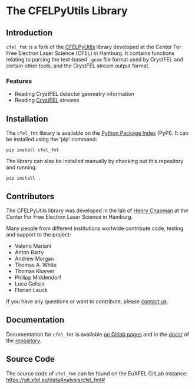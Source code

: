 # The CFELPyUtils Library

## Introduction

`cfel_fmt` is a fork of the [CFELPyUtils](https://cfel-sc-public.pages.desy.de/cfelpyutils/)
library developed at the Center For Free  Electron Laser Science (CFEL) in Hamburg.
It contains functions relating to parsing the text-based `.geom` file format
used by CrystFEL and certain other tools, and the CrystFEL stream output format.

### Features

- Reading CrystFEL detector geometry information
- Reading [CrystFEL](https://www.desy.de/~twhite/crystfel/) streams

## Installation

The `cfel_fmt` library is available on the [Python Package Index](https://pypi.org/)
(PyPI). It can be installed using the 'pip' command:

    pip install cfel_fmt

The library can also be installed manually by checking out this repository and running:

    pip install .

## Contributors

The CFELPyUtils library was developed in the lab of
[Henry Chapman](https://cid.cfel.de/) at the Center For Free Electron Laser Science
in Hamburg.

Many people from different institutions worlwide contribute code, testing and support
to the project:

* Valerio Mariani
* Anton Barty
* Andrew Morgan
* Thomas A. White
* Thomas Kluyver
* Philipp Middendorf
* Luca Gelisio
* Florian Lauck

If you have any questions or want to contribute, please [contact us](mailto:sc@cfel.de).

## Documentation

Documentation for `cfel_fmt` is available
[on Gitlab pages](https://dataanalysis.pages.xfel.eu/cfel_fmt/) and
in the [docs/](docs) of the [repository](https://gitlab.desy.de/cfel-sc-public/cfelpyutils).

## Source Code

The source code of `cfel_fmt` can be found on the EuXFEL GitLab instance:
https://git.xfel.eu/dataAnalysis/cfel_fmt#
